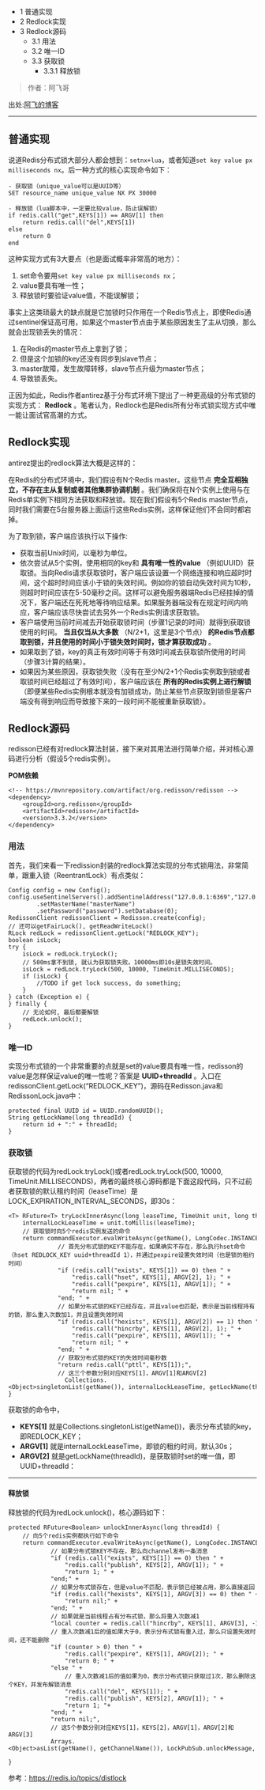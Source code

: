   * 1 普通实现
  * 2 Redlock实现
  * 3 Redlock源码
    * 3.1 用法
    * 3.2 唯一ID
    * 3.3 获取锁
      * 3.3.1 释放锁

> 作者：阿飞哥  
>
出处:[阿飞的博客](https://mp.weixin.qq.com/s?__biz=MzU5ODUwNzY1Nw==&mid=2247484155&idx=1&sn=0c73f45f2f641ba0bf4399f57170ac9b&chksm=fe426b1dc935e20b34b9c2c26662b24229d196a46535c74a209572b6c3e9680dde09c91e065d&mpshare=1&scene=24&srcid=1201hrhwRdKz7B4Id9UXTYc2#rd)

* * *

## 普通实现

说道Redis分布式锁大部分人都会想到：`setnx+lua`，或者知道`set key value px milliseconds
nx`。后一种方式的核心实现命令如下：

    
    
    - 获取锁（unique_value可以是UUID等）
    SET resource_name unique_value NX PX 30000
    
    - 释放锁（lua脚本中，一定要比较value，防止误解锁）
    if redis.call("get",KEYS[1]) == ARGV[1] then
        return redis.call("del",KEYS[1])
    else
        return 0
    end
    

这种实现方式有3大要点（也是面试概率非常高的地方）：

  1. set命令要用`set key value px milliseconds nx`；
  2. value要具有唯一性；
  3. 释放锁时要验证value值，不能误解锁；

事实上这类琐最大的缺点就是它加锁时只作用在一个Redis节点上，即使Redis通过sentinel保证高可用，如果这个master节点由于某些原因发生了主从切换，那么就会出现锁丢失的情况：

  1. 在Redis的master节点上拿到了锁；
  2. 但是这个加锁的key还没有同步到slave节点；
  3. master故障，发生故障转移，slave节点升级为master节点；
  4. 导致锁丢失。

正因为如此，Redis作者antirez基于分布式环境下提出了一种更高级的分布式锁的实现方式： **Redlock**
。笔者认为，Redlock也是Redis所有分布式锁实现方式中唯一能让面试官高潮的方式。

## Redlock实现

antirez提出的redlock算法大概是这样的：

在Redis的分布式环境中，我们假设有N个Redis master。这些节点 **完全互相独立，不存在主从复制或者其他集群协调机制**
。我们确保将在N个实例上使用与在Redis单实例下相同方法获取和释放锁。现在我们假设有5个Redis
master节点，同时我们需要在5台服务器上面运行这些Redis实例，这样保证他们不会同时都宕掉。

为了取到锁，客户端应该执行以下操作:

  * 获取当前Unix时间，以毫秒为单位。
  * 依次尝试从5个实例，使用相同的key和 **具有唯一性的value** （例如UUID）获取锁。当向Redis请求获取锁时，客户端应该设置一个网络连接和响应超时时间，这个超时时间应该小于锁的失效时间。例如你的锁自动失效时间为10秒，则超时时间应该在5-50毫秒之间。这样可以避免服务器端Redis已经挂掉的情况下，客户端还在死死地等待响应结果。如果服务器端没有在规定时间内响应，客户端应该尽快尝试去另外一个Redis实例请求获取锁。
  * 客户端使用当前时间减去开始获取锁时间（步骤1记录的时间）就得到获取锁使用的时间。 **当且仅当从大多数** （N/2+1，这里是3个节点） **的Redis节点都取到锁，并且使用的时间小于锁失效时间时，锁才算获取成功** 。
  * 如果取到了锁，key的真正有效时间等于有效时间减去获取锁所使用的时间（步骤3计算的结果）。
  * 如果因为某些原因，获取锁失败（没有在至少N/2+1个Redis实例取到锁或者取锁时间已经超过了有效时间），客户端应该在 **所有的Redis实例上进行解锁** （即便某些Redis实例根本就没有加锁成功，防止某些节点获取到锁但是客户端没有得到响应而导致接下来的一段时间不能被重新获取锁）。

## Redlock源码

redisson已经有对redlock算法封装，接下来对其用法进行简单介绍，并对核心源码进行分析（假设5个redis实例）。

**POM依赖**

    
    
    <!-- https://mvnrepository.com/artifact/org.redisson/redisson -->
    <dependency>
        <groupId>org.redisson</groupId>
        <artifactId>redisson</artifactId>
        <version>3.3.2</version>
    </dependency>
    

###  用法

首先，我们来看一下redission封装的redlock算法实现的分布式锁用法，非常简单，跟重入锁（ReentrantLock）有点类似：

    
    
    Config config = new Config();
    config.useSentinelServers().addSentinelAddress("127.0.0.1:6369","127.0.0.1:6379", "127.0.0.1:6389")
            .setMasterName("masterName")
            .setPassword("password").setDatabase(0);
    RedissonClient redissonClient = Redisson.create(config);
    // 还可以getFairLock(), getReadWriteLock()
    RLock redLock = redissonClient.getLock("REDLOCK_KEY");
    boolean isLock;
    try {
        isLock = redLock.tryLock();
        // 500ms拿不到锁, 就认为获取锁失败。10000ms即10s是锁失效时间。
        isLock = redLock.tryLock(500, 10000, TimeUnit.MILLISECONDS);
        if (isLock) {
            //TODO if get lock success, do something;
        }
    } catch (Exception e) {
    } finally {
        // 无论如何, 最后都要解锁
        redLock.unlock();
    }
    

### 唯一ID

实现分布式锁的一个非常重要的点就是set的value要具有唯一性，redisson的value是怎样保证value的唯一性呢？答案是
**UUID+threadId**
。入口在redissonClient.getLock(“REDLOCK_KEY”)，源码在Redisson.java和RedissonLock.java中：

    
    
    protected final UUID id = UUID.randomUUID();
    String getLockName(long threadId) {
        return id + ":" + threadId;
    }
    

### 获取锁

获取锁的代码为redLock.tryLock()或者redLock.tryLock(500, 10000,
TimeUnit.MILLISECONDS)，两者的最终核心源码都是下面这段代码，只不过前者获取锁的默认租约时间（leaseTime）是LOCK_EXPIRATION_INTERVAL_SECONDS，即30s：

    
    
    <T> RFuture<T> tryLockInnerAsync(long leaseTime, TimeUnit unit, long threadId, RedisStrictCommand<T> command) {
        internalLockLeaseTime = unit.toMillis(leaseTime);
        // 获取锁时向5个redis实例发送的命令
        return commandExecutor.evalWriteAsync(getName(), LongCodec.INSTANCE, command,
                  // 首先分布式锁的KEY不能存在，如果确实不存在，那么执行hset命令（hset REDLOCK_KEY uuid+threadId 1），并通过pexpire设置失效时间（也是锁的租约时间）
                  "if (redis.call("exists", KEYS[1]) == 0) then " +
                      "redis.call("hset", KEYS[1], ARGV[2], 1); " +
                      "redis.call("pexpire", KEYS[1], ARGV[1]); " +
                      "return nil; " +
                  "end; " +
                  // 如果分布式锁的KEY已经存在，并且value也匹配，表示是当前线程持有的锁，那么重入次数加1，并且设置失效时间
                  "if (redis.call("hexists", KEYS[1], ARGV[2]) == 1) then " +
                      "redis.call("hincrby", KEYS[1], ARGV[2], 1); " +
                      "redis.call("pexpire", KEYS[1], ARGV[1]); " +
                      "return nil; " +
                  "end; " +
                  // 获取分布式锁的KEY的失效时间毫秒数
                  "return redis.call("pttl", KEYS[1]);",
                  // 这三个参数分别对应KEYS[1]，ARGV[1]和ARGV[2]
                    Collections.<Object>singletonList(getName()), internalLockLeaseTime, getLockName(threadId));
    }
    

获取锁的命令中，

  * **KEYS[1]** 就是Collections.singletonList(getName())，表示分布式锁的key，即REDLOCK_KEY；
  * **ARGV[1]** 就是internalLockLeaseTime，即锁的租约时间，默认30s；
  * **ARGV[2]** 就是getLockName(threadId)，是获取锁时set的唯一值，即UUID+threadId：

* * *

####  释放锁

释放锁的代码为redLock.unlock()，核心源码如下：

    
    
    protected RFuture<Boolean> unlockInnerAsync(long threadId) {
        // 向5个redis实例都执行如下命令
        return commandExecutor.evalWriteAsync(getName(), LongCodec.INSTANCE, RedisCommands.EVAL_BOOLEAN,
                // 如果分布式锁KEY不存在，那么向channel发布一条消息
                "if (redis.call("exists", KEYS[1]) == 0) then " +
                    "redis.call("publish", KEYS[2], ARGV[1]); " +
                    "return 1; " +
                "end;" +
                // 如果分布式锁存在，但是value不匹配，表示锁已经被占用，那么直接返回
                "if (redis.call("hexists", KEYS[1], ARGV[3]) == 0) then " +
                    "return nil;" +
                "end; " +
                // 如果就是当前线程占有分布式锁，那么将重入次数减1
                "local counter = redis.call("hincrby", KEYS[1], ARGV[3], -1); " +
                // 重入次数减1后的值如果大于0，表示分布式锁有重入过，那么只设置失效时间，还不能删除
                "if (counter > 0) then " +
                    "redis.call("pexpire", KEYS[1], ARGV[2]); " +
                    "return 0; " +
                "else " +
                    // 重入次数减1后的值如果为0，表示分布式锁只获取过1次，那么删除这个KEY，并发布解锁消息
                    "redis.call("del", KEYS[1]); " +
                    "redis.call("publish", KEYS[2], ARGV[1]); " +
                    "return 1; "+
                "end; " +
                "return nil;",
                // 这5个参数分别对应KEYS[1]，KEYS[2]，ARGV[1]，ARGV[2]和ARGV[3]
                Arrays.<Object>asList(getName(), getChannelName()), LockPubSub.unlockMessage, internalLockLeaseTime, getLockName(threadId));
    
    }
    

参考：https://redis.io/topics/distlock

